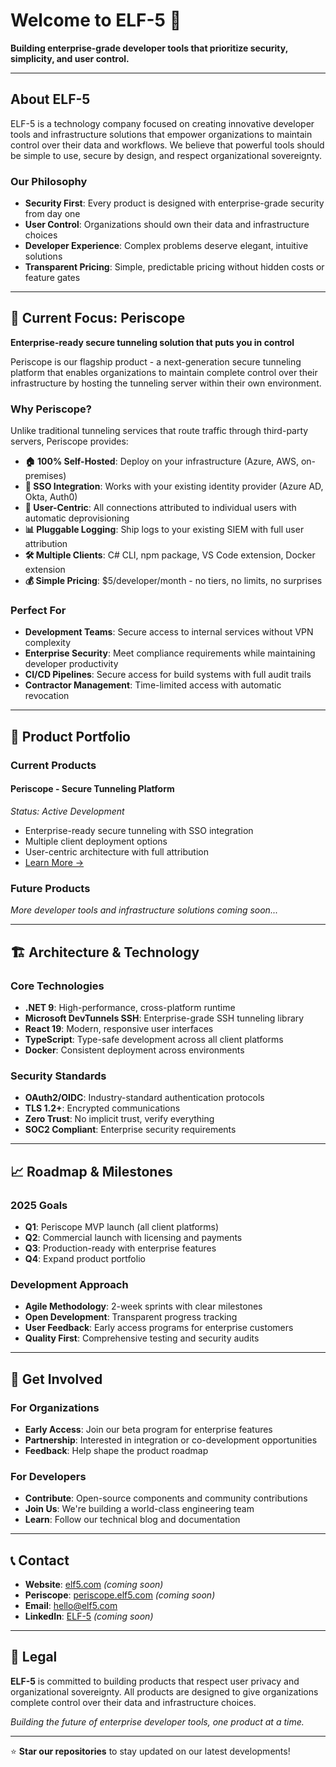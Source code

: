 # Welcome to ELF-5 🚀

**Building enterprise-grade developer tools that prioritize security, simplicity, and user control.**

---

## About ELF-5

ELF-5 is a technology company focused on creating innovative developer tools and infrastructure solutions that empower organizations to maintain control over their data and workflows. We believe that powerful tools should be simple to use, secure by design, and respect organizational sovereignty.

### Our Philosophy
- **Security First**: Every product is designed with enterprise-grade security from day one
- **User Control**: Organizations should own their data and infrastructure choices
- **Developer Experience**: Complex problems deserve elegant, intuitive solutions
- **Transparent Pricing**: Simple, predictable pricing without hidden costs or feature gates

---

## 🔭 **Current Focus: Periscope**

**Enterprise-ready secure tunneling solution that puts you in control**

Periscope is our flagship product - a next-generation secure tunneling platform that enables organizations to maintain complete control over their infrastructure by hosting the tunneling server within their own environment.

### Why Periscope?
Unlike traditional tunneling services that route traffic through third-party servers, Periscope provides:

- **🏠 100% Self-Hosted**: Deploy on your infrastructure (Azure, AWS, on-premises)
- **🔐 SSO Integration**: Works with your existing identity provider (Azure AD, Okta, Auth0)
- **👥 User-Centric**: All connections attributed to individual users with automatic deprovisioning
- **📊 Pluggable Logging**: Ship logs to your existing SIEM with full user attribution
- **🛠 Multiple Clients**: C# CLI, npm package, VS Code extension, Docker extension
- **💰 Simple Pricing**: $5/developer/month - no tiers, no limits, no surprises

### Perfect For
- **Development Teams**: Secure access to internal services without VPN complexity
- **Enterprise Security**: Meet compliance requirements while maintaining developer productivity
- **CI/CD Pipelines**: Secure access for build systems with full audit trails
- **Contractor Management**: Time-limited access with automatic revocation

---

## 🌟 **Product Portfolio**

### Current Products

#### **Periscope** - Secure Tunneling Platform
*Status: Active Development*
- Enterprise-ready secure tunneling with SSO integration
- Multiple client deployment options
- User-centric architecture with full attribution
- [Learn More →](https://github.com/elf-5/periscope-docs)

### Future Products
*More developer tools and infrastructure solutions coming soon...*

---

## 🏗 **Architecture & Technology**

### Core Technologies
- **.NET 9**: High-performance, cross-platform runtime
- **Microsoft DevTunnels SSH**: Enterprise-grade SSH tunneling library
- **React 19**: Modern, responsive user interfaces
- **TypeScript**: Type-safe development across all client platforms
- **Docker**: Consistent deployment across environments

### Security Standards
- **OAuth2/OIDC**: Industry-standard authentication protocols
- **TLS 1.2+**: Encrypted communications
- **Zero Trust**: No implicit trust, verify everything
- **SOC2 Compliant**: Enterprise security requirements

---

## 📈 **Roadmap & Milestones**

### 2025 Goals
- **Q1**: Periscope MVP launch (all client platforms)
- **Q2**: Commercial launch with licensing and payments
- **Q3**: Production-ready with enterprise features
- **Q4**: Expand product portfolio

### Development Approach
- **Agile Methodology**: 2-week sprints with clear milestones
- **Open Development**: Transparent progress tracking
- **User Feedback**: Early access programs for enterprise customers
- **Quality First**: Comprehensive testing and security audits

---

## 🤝 **Get Involved**

### For Organizations
- **Early Access**: Join our beta program for enterprise features
- **Partnership**: Interested in integration or co-development opportunities
- **Feedback**: Help shape the product roadmap

### For Developers
- **Contribute**: Open-source components and community contributions
- **Join Us**: We're building a world-class engineering team
- **Learn**: Follow our technical blog and documentation

---

## 📞 **Contact**

- **Website**: [elf5.com](https://elf5.com) *(coming soon)*
- **Periscope**: [periscope.elf5.com](https://periscope.elf5.com) *(coming soon)*
- **Email**: [hello@elf5.com](mailto:hello@elf5.com)
- **LinkedIn**: [ELF-5](https://linkedin.com/company/elf-5) *(coming soon)*

---

## 📄 **Legal**

**ELF-5** is committed to building products that respect user privacy and organizational sovereignty. All products are designed to give organizations complete control over their data and infrastructure choices.

*Building the future of enterprise developer tools, one product at a time.*

---

⭐ **Star our repositories** to stay updated on our latest developments!